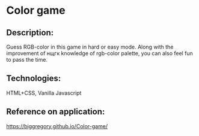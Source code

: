 # Color game

## Description:
Guess RGB-color in this game in hard or easy mode. Along with the improvement of нщгк knowledge of rgb-color palette, 
you can also feel fun to pass the time.

## Technologies:
HTML+CSS, Vanilla Javascript

## Reference on application:
<https://biggregory.github.io/Color-game/>
